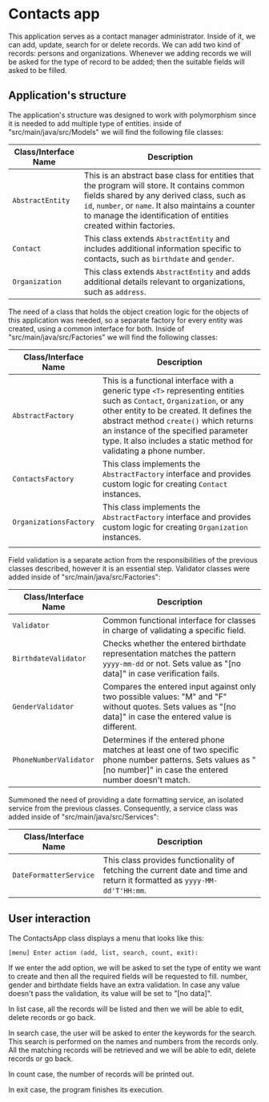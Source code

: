 # Contacts app

This application serves as a contact manager administrator. Inside of it, we can add, update, search for or
delete records. We can add two kind of records: persons and organizations. Whenever we adding records we will
be asked for the type of record to be added; then the suitable fields will asked to be filled.

## Application's structure

The application's structure was designed to work with polymorphism since it is needed to add multiple type of
entities. inside of "src/main/java/src/Models" we will find the following file classes:

| Class/Interface Name | Description                                                                                                                                                                                                                                                       |
|----------------------|-------------------------------------------------------------------------------------------------------------------------------------------------------------------------------------------------------------------------------------------------------------------|
| `AbstractEntity`     | This is an abstract base class for entities that the program will store. It contains common fields shared by any derived class, such as `id`, `number`, or `name`. It also maintains a counter to manage the identification of entities created within factories. |
| `Contact`            | This class extends `AbstractEntity` and includes additional information specific to contacts, such as `birthdate` and `gender`.                                                                                                                                   |
| `Organization`       | This class extends `AbstractEntity` and adds additional details relevant to organizations, such as `address`.                                                                                                                                                     |


The need of a class that holds the object creation logic for the objects of this application was needed, so a
separate factory for every entity was created, using a common interface for both. Inside of "src/main/java/src/Factories" 
we will find the following classes:

| Class/Interface Name   | Description                                                                                                                                                                                                                                                                                                               |
|------------------------|---------------------------------------------------------------------------------------------------------------------------------------------------------------------------------------------------------------------------------------------------------------------------------------------------------------------------|
| `AbstractFactory`      | This is a functional interface with a generic type `<T>` representing entities such as `Contact`, `Organization`, or any other entity to be created. It defines the abstract method `create()` which returns an instance of the specified parameter type. It also includes a static method for validating a phone number. |
| `ContactsFactory`      | This class implements the `AbstractFactory` interface and provides custom logic for creating `Contact` instances.                                                                                                                                                                                                         |
| `OrganizationsFactory` | This class implements the `AbstractFactory` interface and provides custom logic for creating `Organization` instances.                                                                                                                                                                                                    |
                                                                                                                                                                       |
Field validation is a separate action from the responsibilities of the previous classes described, however it is an essential step.
Validator classes were added inside of "src/main/java/src/Factories":

| Class/Interface Name   | Description                                                                                                                                                        |
|------------------------|--------------------------------------------------------------------------------------------------------------------------------------------------------------------|
| `Validator`            | Common functional interface for classes in charge of validating a specific field.                                                                                  |
| `BirthdateValidator`   | Checks whether the entered birthdate representation matches the pattern `yyyy-mm-dd` or not. Sets value as "[no data]" in case verification fails.                 |
| `GenderValidator`      | Compares the entered input against only two possible values: "M" and "F" without quotes. Sets values as "[no data]" in case the entered value is different.        |
| `PhoneNumberValidator` | Determines if the entered phone matches at least one of two specific phone number patterns. Sets values as "[no number]" in case the entered number doesn't match. |

Summoned the need of providing a date formatting service, an isolated service from the previous classes. Consequently, a service class was added 
inside of "src/main/java/src/Services":

| Class/Interface Name   | Description                                                                                                              |
|------------------------|--------------------------------------------------------------------------------------------------------------------------|
| `DateFormatterService` | This class provides functionality of fetching the current date and time and return it formatted as `yyyy-MM-dd'T'HH:mm`. |


## User interaction

The ContactsApp class displays a menu that looks like this:

`[menu] Enter action (add, list, search, count, exit):`

If we enter the add option, we will be asked to set the type of entity we want to create and then all the
required fields will be requested to fill. number, gender and birthdate fields have an extra validation. In
case any value doesn't pass the validation, its value will be set to "[no data]".

In list case, all the records will be listed and then we will be able to edit, delete records or go back.

In search case, the user will be asked to enter the keywords for the search. This search is performed on the
names and numbers from the records only. All the matching records will be retrieved and we will be able to
edit, delete records or go back.

In count case, the number of records will be printed out.

In exit case, the program finishes its execution.